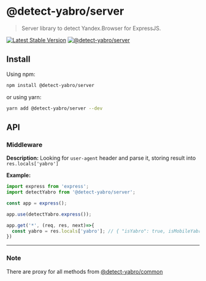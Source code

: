 # @detect-yabro/server

> Server library to detect Yandex.Browser for ExpressJS.

[![Latest Stable Version](https://img.shields.io/npm/v/@detect-yabro/server/latest.svg)](https://www.npmjs.com/package/@detect-yabro/server)
[![@detect-yabro/server](https://snyk.io/advisor/npm-package/@detect-yabro/server/badge.svg)](https://snyk.io/advisor/npm-package/@detect-yabro/server)

## Install

Using npm:

```sh
npm install @detect-yabro/server
```

or using yarn:

```sh
yarn add @detect-yabro/server --dev
```

## API

### Middleware
**Description:** Looking for `user-agent` header and parse it, storing result into `res.locals['yabro']` 

**Example:**
```typescript
import express from 'express';
import detectYabro from '@detect-yabro/server';

const app = express();

app.use(detectYabro.express());

app.get('*', (req, res, next)=>{
  const yabro = res.locals['yabro']; // { "isYabro": true, isMobileYabro: false, platform: "macintosh"}
})
```
----

### Note
There are proxy for all methods from [@detect-yabro/common](https://github.com/opa-oz/detect-yabro/blob/main/README.md)
